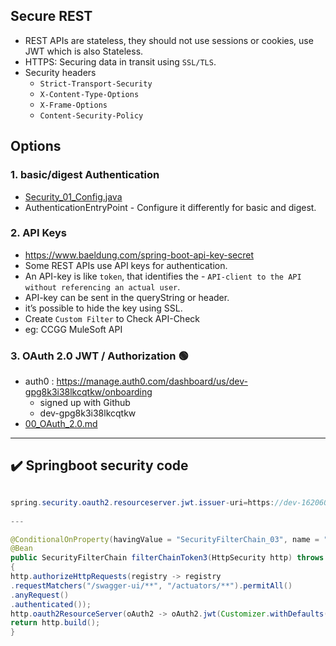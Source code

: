## Secure REST
- REST APIs are stateless, they should not use sessions or cookies, use JWT which is also Stateless.
- HTTPS: Securing data in transit using `SSL/TLS`.
- Security headers
  - `Strict-Transport-Security`
  - `X-Content-Type-Options`
  - `X-Frame-Options`
  - `Content-Security-Policy`  

## Options
### 1. basic/digest Authentication
- [Security_01_Config.java](..%2F..%2Fsrc%2Fmain%2Fjava%2Fcom%2Flekhraj%2Fjava%2Fspring%2FSB_99_RESTful_API%2Fconfiguration%2FSecurity_01_Config.java)
- AuthenticationEntryPoint - Configure it differently for basic and digest.

### 2. API Keys
- https://www.baeldung.com/spring-boot-api-key-secret
- Some REST APIs use API keys for authentication.
- An API-key is like `token`, that identifies the - `API-client to the API without referencing an actual user`.
- API-key can be sent in the queryString or header.
- it’s possible to hide the key using SSL.
- Create `Custom Filter` to Check API-Check
- eg: CCGG MuleSoft API


### 3. OAuth 2.0 JWT / Authorization :green_circle:
- auth0 : https://manage.auth0.com/dashboard/us/dev-gpg8k3i38lkcqtkw/onboarding 
  - signed up with Github
  - dev-gpg8k3i38lkcqtkw
- [00_OAuth_2.0.md](00_OAuth_2.0.md)

---
## ✔️ Springboot security code
```java

spring.security.oauth2.resourceserver.jwt.issuer-uri=https://dev-16206041.okta.com/oauth2/ausldbxlfakbwq32P5d7
        
---

@ConditionalOnProperty(havingValue = "SecurityFilterChain_03", name = "sb.customize.SecurityFilterChain")
@Bean
public SecurityFilterChain filterChainToken3(HttpSecurity http) throws Exception
{
http.authorizeHttpRequests(registry -> registry
.requestMatchers("/swagger-ui/**", "/actuators/**").permitAll()
.anyRequest()
.authenticated());
http.oauth2ResourceServer(oAuth2 -> oAuth2.jwt(Customizer.withDefaults()));
return http.build();
}

```

